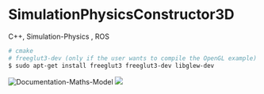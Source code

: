 # SimulationPhysicsConstructor3D
C++, Simulation-Physics , ROS


```bash
# cmake
# freeglut3-dev (only if the user wants to compile the OpenGL example)
$ sudo apt-get install freeglut3 freeglut3-dev libglew-dev
```

![Documentation-Maths-Model](https://drive.google.com/file/d/1vnBCKneb_Uul7PrCeuDM9b7GgOLJEZJV/view) ![](https://pub.mdpi-res.com/drones/drones-06-00036/article_deploy/html/images/drones-06-00036-g001.png?1643360732)




